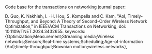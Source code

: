 Code base for the transactions on networking journal paper:


D. Guo, K. Nakhleh, I. -H. Hou, S. Kompella and C. Kam, "AoI, Timely-Throughput, and Beyond: A Theory of Second-Order Wireless Network Optimization," in IEEE/ACM Transactions on Networking, doi: 10.1109/TNET.2024.3432655.
keywords: {Optimization;Measurement;Streaming media;Wireless networks;Sensors;Real-time systems;Scheduling;Age-of-information (AoI);timely-throughput;Brownian motion;wireless networks},

